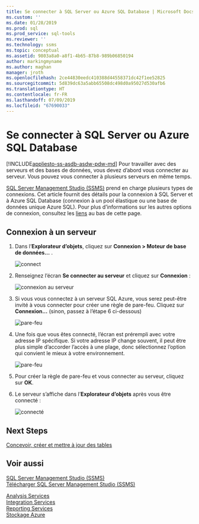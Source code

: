 ```yaml
---
title: Se connecter à SQL Server ou Azure SQL Database | Microsoft Docs
ms.custom: ''
ms.date: 01/28/2019
ms.prod: sql
ms.prod_service: sql-tools
ms.reviewer: ''
ms.technology: ssms
ms.topic: conceptual
ms.assetid: 9803a8a0-a8f1-4b65-87b8-989b06850194
author: markingmyname
ms.author: maghan
manager: jroth
ms.openlocfilehash: 2ce44830eedc410388d44558371dc42f1ee52825
ms.sourcegitcommit: 5d839dc63a5abb65508dc498d0a95027d530afb6
ms.translationtype: HT
ms.contentlocale: fr-FR
ms.lasthandoff: 07/09/2019
ms.locfileid: "67690033"
---
```

# <a name="connect-to-a-sql-server-or-azure-sql-database"></a>Se connecter à SQL Server ou Azure SQL Database

[!INCLUDE[appliesto-ss-asdb-asdw-pdw-md](../../includes/appliesto-ss-asdb-asdw-pdw-md.md)]
Pour travailler avec des serveurs et des bases de données, vous devez d’abord vous connecter au serveur. Vous pouvez vous connecter à plusieurs serveurs en même temps.

[SQL Server Management Studio (SSMS)](../download-sql-server-management-studio-ssms.md) prend en charge plusieurs types de connexions. Cet article fournit des détails pour la connexion à SQL Server et à Azure SQL Database (connexion à un pool élastique ou une base de données unique Azure SQL). Pour plus d’informations sur les autres options de connexion, consultez les [liens](#see-also) au bas de cette page.
  
## <a name="connecting-to-a-server"></a>Connexion à un serveur  

1. Dans l’**Explorateur d’objets**, cliquez sur **Connexion > Moteur de base de données...** .

   ![connect](../media/connect-to-server/connect-db-engine.png)

1. Renseignez l’écran **Se connecter au serveur** et cliquez sur **Connexion** :

   ![connexion au serveur](../media/connect-to-server/connect.png)

1. Si vous vous connectez à un serveur SQL Azure, vous serez peut-être invité à vous connecter pour créer une règle de pare-feu. Cliquez sur **Connexion...** (sinon, passez à l’étape 6 ci-dessous)

   ![pare-feu](../media/connect-to-server/firewall-rule-sign-in.png)

1. Une fois que vous êtes connecté, l’écran est prérempli avec votre adresse IP spécifique. Si votre adresse IP change souvent, il peut être plus simple d’accorder l’accès à une plage, donc sélectionnez l’option qui convient le mieux à votre environnement. 

   ![pare-feu](../media/connect-to-server/new-firewall-rule.png)

1. Pour créer la règle de pare-feu et vous connecter au serveur, cliquez sur **OK**.

1. Le serveur s’affiche dans l’**Explorateur d’objets** après vous être connecté :

   ![connecté](../media/connect-to-server/connected.png)

## <a name="next-steps"></a>Next Steps

[Concevoir, créer et mettre à jour des tables](../visual-db-tools/design-tables-visual-database-tools.md)

## <a name="see-also"></a>Voir aussi

[SQL Server Management Studio (SSMS)](../sql-server-management-studio-ssms.md)  
[Télécharger SQL Server Management Studio (SSMS)](../download-sql-server-management-studio-ssms.md)

[Analysis Services](https://docs.microsoft.com/sql/analysis-services/instances/connect-to-analysis-services)  
[Integration Services](https://docs.microsoft.com/sql/integration-services/sql-server-integration-services)  
[Reporting Services](https://docs.microsoft.com/sql/reporting-services/tools/connect-to-a-report-server-in-management-studio)  
[Stockage Azure](../f1-help/connect-to-microsoft-azure-storage.md)  
